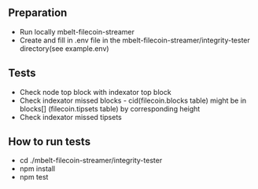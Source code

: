 ## Preparation
* Run locally mbelt-filecoin-streamer
* Create and fill in .env file in the mbelt-filecoin-streamer/integrity-tester directory(see example.env)
## Tests 
* Check node top block with indexator top block
* Check indexator missed blocks - cid(filecoin.blocks table) might be in blocks[] (filecoin.tipsets table) by corresponding height
* Check indexator missed tipsets
## How to run tests
* cd ./mbelt-filecoin-streamer/integrity-tester
* npm install
* npm test
